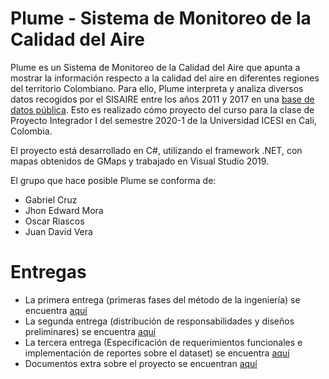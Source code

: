 # Plume - Sistema de Monitoreo de la Calidad del Aire
Plume es un Sistema de Monitoreo de la Calidad del Aire que apunta a  mostrar la información respecto a la calidad del aire en diferentes regiones del territorio Colombiano. Para ello, Plume interpreta y analiza diversos datos recogidos por el SISAIRE entre los años 2011 y 2017 en una [base de datos pública](https://www.datos.gov.co/Ambiente-y-Desarrollo-Sostenible/DATOS-DE-CALIDAD-DEL-AIRE-EN-COLOMBIA-2011-2017/ysq6-ri4e). Esto es realizado cómo proyecto del curso para la clase de Proyecto Integrador I del semestre 2020-1 de la Universidad ICESI en Cali, Colombia.

El proyecto está desarrollado en C#, utilizando el framework .NET, con mapas obtenidos de GMaps y trabajado en Visual Studio 2019.

El grupo que hace posible Plume se conforma de:
 - Gabriel Cruz
 - Jhon Edward Mora
 - Oscar Riascos
 - Juan David Vera

# Entregas

- La primera entrega (primeras fases del método de la ingeniería) se encuentra [aquí](https://github.com/ZornStolz/FinalProject_Repository/tree/master/Docs/01%20-%20Primera%20Entrega)
- La segunda entrega (distribución de responsabilidades y diseños preliminares) se encuentra [aquí](https://github.com/ZornStolz/FinalProject_Repository/tree/master/Docs/02%20-%20Segunda%20Entrega)
- La tercera entrega (Especificación de requerimientos funcionales e implementación de reportes sobre el dataset) se encuentra [aquí](https://github.com/ZornStolz/FinalProject_Repository/tree/master/Docs/03%20-%20Tercera%20Entrega)
- Documentos extra sobre el proyecto se encuentran [aquí](https://github.com/ZornStolz/FinalProject_Repository/tree/master/Docs/05%20-%20Extra)
